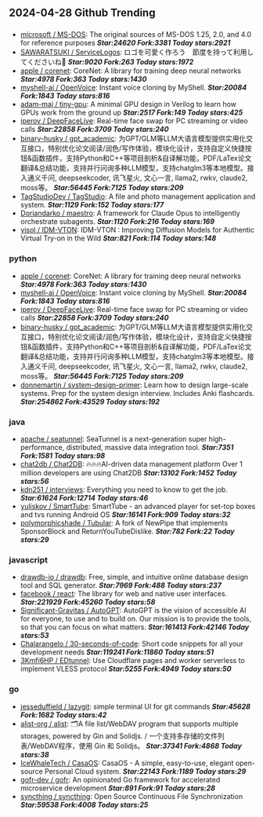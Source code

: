 ## 2024-04-28 Github Trending

### 
* [microsoft / MS-DOS](https://github.com/microsoft/MS-DOS): The original sources of MS-DOS 1.25, 2.0, and 4.0 for reference purposes ***Star:24620 Fork:3381 Today stars:2921***
* [SAWARATSUKI / ServiceLogos](https://github.com/SAWARATSUKI/ServiceLogos): ロゴを可愛く作ろう　節度を持って利用してくださいね🫠 ***Star:9020 Fork:263 Today stars:1972***
* [apple / corenet](https://github.com/apple/corenet): CoreNet: A library for training deep neural networks ***Star:4978 Fork:363 Today stars:1430***
* [myshell-ai / OpenVoice](https://github.com/myshell-ai/OpenVoice): Instant voice cloning by MyShell. ***Star:20084 Fork:1843 Today stars:816***
* [adam-maj / tiny-gpu](https://github.com/adam-maj/tiny-gpu): A minimal GPU design in Verilog to learn how GPUs work from the ground up ***Star:2517 Fork:149 Today stars:425***
* [iperov / DeepFaceLive](https://github.com/iperov/DeepFaceLive): Real-time face swap for PC streaming or video calls ***Star:22858 Fork:3709 Today stars:240***
* [binary-husky / gpt_academic](https://github.com/binary-husky/gpt_academic): 为GPT/GLM等LLM大语言模型提供实用化交互接口，特别优化论文阅读/润色/写作体验，模块化设计，支持自定义快捷按钮&函数插件，支持Python和C++等项目剖析&自译解功能，PDF/LaTex论文翻译&总结功能，支持并行问询多种LLM模型，支持chatglm3等本地模型。接入通义千问, deepseekcoder, 讯飞星火, 文心一言, llama2, rwkv, claude2, moss等。 ***Star:56445 Fork:7125 Today stars:209***
* [TagStudioDev / TagStudio](https://github.com/TagStudioDev/TagStudio): A file and photo management application and system. ***Star:1129 Fork:152 Today stars:177***
* [Doriandarko / maestro](https://github.com/Doriandarko/maestro): A framework for Claude Opus to intelligently orchestrate subagents. ***Star:1120 Fork:216 Today stars:169***
* [yisol / IDM-VTON](https://github.com/yisol/IDM-VTON): IDM-VTON : Improving Diffusion Models for Authentic Virtual Try-on in the Wild ***Star:821 Fork:114 Today stars:148***

### python
* [apple / corenet](https://github.com/apple/corenet): CoreNet: A library for training deep neural networks ***Star:4978 Fork:363 Today stars:1430***
* [myshell-ai / OpenVoice](https://github.com/myshell-ai/OpenVoice): Instant voice cloning by MyShell. ***Star:20084 Fork:1843 Today stars:816***
* [iperov / DeepFaceLive](https://github.com/iperov/DeepFaceLive): Real-time face swap for PC streaming or video calls ***Star:22858 Fork:3709 Today stars:240***
* [binary-husky / gpt_academic](https://github.com/binary-husky/gpt_academic): 为GPT/GLM等LLM大语言模型提供实用化交互接口，特别优化论文阅读/润色/写作体验，模块化设计，支持自定义快捷按钮&函数插件，支持Python和C++等项目剖析&自译解功能，PDF/LaTex论文翻译&总结功能，支持并行问询多种LLM模型，支持chatglm3等本地模型。接入通义千问, deepseekcoder, 讯飞星火, 文心一言, llama2, rwkv, claude2, moss等。 ***Star:56445 Fork:7125 Today stars:209***
* [donnemartin / system-design-primer](https://github.com/donnemartin/system-design-primer): Learn how to design large-scale systems. Prep for the system design interview. Includes Anki flashcards. ***Star:254862 Fork:43529 Today stars:192***

### java
* [apache / seatunnel](https://github.com/apache/seatunnel): SeaTunnel is a next-generation super high-performance, distributed, massive data integration tool. ***Star:7351 Fork:1581 Today stars:98***
* [chat2db / Chat2DB](https://github.com/chat2db/Chat2DB): 🔥🔥🔥AI-driven data management platform Over 1 million developers are using Chat2DB ***Star:13102 Fork:1452 Today stars:56***
* [kdn251 / interviews](https://github.com/kdn251/interviews): Everything you need to know to get the job. ***Star:61624 Fork:12714 Today stars:46***
* [yuliskov / SmartTube](https://github.com/yuliskov/SmartTube): SmartTube - an advanced player for set-top boxes and tvs running Android OS ***Star:16141 Fork:909 Today stars:32***
* [polymorphicshade / Tubular](https://github.com/polymorphicshade/Tubular): A fork of NewPipe that implements SponsorBlock and ReturnYouTubeDislike. ***Star:782 Fork:22 Today stars:29***

### javascript
* [drawdb-io / drawdb](https://github.com/drawdb-io/drawdb): Free, simple, and intuitive online database design tool and SQL generator. ***Star:7969 Fork:488 Today stars:237***
* [facebook / react](https://github.com/facebook/react): The library for web and native user interfaces. ***Star:221929 Fork:45260 Today stars:58***
* [Significant-Gravitas / AutoGPT](https://github.com/Significant-Gravitas/AutoGPT): AutoGPT is the vision of accessible AI for everyone, to use and to build on. Our mission is to provide the tools, so that you can focus on what matters. ***Star:161413 Fork:42146 Today stars:53***
* [Chalarangelo / 30-seconds-of-code](https://github.com/Chalarangelo/30-seconds-of-code): Short code snippets for all your development needs ***Star:119241 Fork:11860 Today stars:51***
* [3Kmfi6HP / EDtunnel](https://github.com/3Kmfi6HP/EDtunnel): Use Cloudflare pages and worker serverless to implement VLESS protocol ***Star:5255 Fork:4949 Today stars:50***

### go
* [jesseduffield / lazygit](https://github.com/jesseduffield/lazygit): simple terminal UI for git commands ***Star:45628 Fork:1682 Today stars:42***
* [alist-org / alist](https://github.com/alist-org/alist): 🗂️A file list/WebDAV program that supports multiple storages, powered by Gin and Solidjs. / 一个支持多存储的文件列表/WebDAV程序，使用 Gin 和 Solidjs。 ***Star:37341 Fork:4868 Today stars:38***
* [IceWhaleTech / CasaOS](https://github.com/IceWhaleTech/CasaOS): CasaOS - A simple, easy-to-use, elegant open-source Personal Cloud system. ***Star:22143 Fork:1189 Today stars:29***
* [gofr-dev / gofr](https://github.com/gofr-dev/gofr): An opinionated Go framework for accelerated microservice development ***Star:891 Fork:91 Today stars:28***
* [syncthing / syncthing](https://github.com/syncthing/syncthing): Open Source Continuous File Synchronization ***Star:59538 Fork:4008 Today stars:25***
